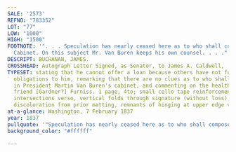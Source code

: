 ```yaml
---
SALE: '2573'
REFNO: "783352"
LOT: "77"
LOW: "1000"
HIGH: "1500"
FOOTNOTE: '". . . Speculation has nearly ceased here as to who shall compose the new
  Cabinet. On this subject Mr. Van Buren keeps his own counsel. . . ."'
DESCRIPT: BUCHANAN, JAMES.
CROSSHEAD: Autograph Letter Signed, as Senator, to James A. Caldwell,
TYPESET: stating that he cannot offer a loan because others have not fulfilled their
  obligations to him, remarking that there are no clues as to who shall receive appointments
  in President Martin Van Buren's cabinet, and commenting on the health of their mutual
  friend [Gardner?] Furniss. 1 page, 4to; small cello tape reinforcements at fold
  intersections verso, vertical folds through signature (without loss), faint marginal
  discoloration from prior matting, remnants of hinging at upper edge verso.
at-a-glance: Washington, 7 February 1837
year: 1837
pullquote: '"Speculation has nearly ceased here as to who shall compose the new cabinet"'
background_color: "#ffffff"

---
```

